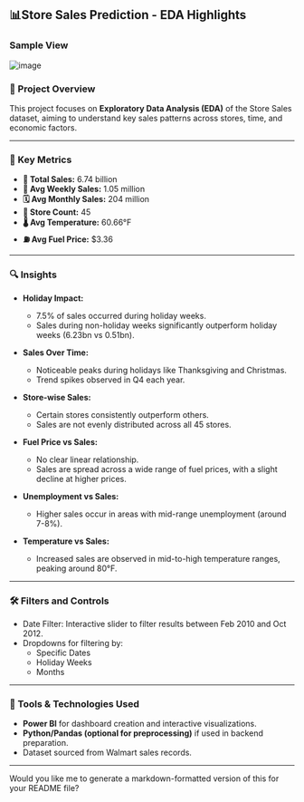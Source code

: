 
## 📊Store Sales Prediction - EDA Highlights
### Sample View
![image](https://github.com/user-attachments/assets/708bee67-0743-4a92-8225-24980a870e69)


### 📁 Project Overview
This project focuses on **Exploratory Data Analysis (EDA)** of the Store Sales dataset, aiming to understand key sales patterns across stores, time, and economic factors.

---

### 🧩 Key Metrics
- **🧮 Total Sales:** 6.74 billion
- **📅 Avg Weekly Sales:** 1.05 million
- **🗓️ Avg Monthly Sales:** 204 million
- **🏬 Store Count:** 45
- **🌡️ Avg Temperature:** 60.66°F
- **⛽ Avg Fuel Price:** $3.36

---

### 🔍 Insights

- **Holiday Impact:** 
  - 7.5% of sales occurred during holiday weeks.
  - Sales during non-holiday weeks significantly outperform holiday weeks (6.23bn vs 0.51bn).

- **Sales Over Time:**
  - Noticeable peaks during holidays like Thanksgiving and Christmas.
  - Trend spikes observed in Q4 each year.

- **Store-wise Sales:**
  - Certain stores consistently outperform others.
  - Sales are not evenly distributed across all 45 stores.

- **Fuel Price vs Sales:**
  - No clear linear relationship.
  - Sales are spread across a wide range of fuel prices, with a slight decline at higher prices.

- **Unemployment vs Sales:**
  - Higher sales occur in areas with mid-range unemployment (around 7-8%).

- **Temperature vs Sales:**
  - Increased sales are observed in mid-to-high temperature ranges, peaking around 80°F.

---

### 🛠️ Filters and Controls
- Date Filter: Interactive slider to filter results between Feb 2010 and Oct 2012.
- Dropdowns for filtering by:
  - Specific Dates
  - Holiday Weeks
  - Months

---

### 📌 Tools & Technologies Used
- **Power BI** for dashboard creation and interactive visualizations.
- **Python/Pandas (optional for preprocessing)** if used in backend preparation.
- Dataset sourced from Walmart sales records.

---

Would you like me to generate a markdown-formatted version of this for your README file?
